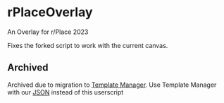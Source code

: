 # rPlaceOverlay
An Overlay for r/Place 2023

Fixes the forked script to work with the current canvas. 

## Archived
Archived due to migration to [Template Manager](https://github.com/osuplace/templateManager/). Use Template Manager with our [JSON](https://blackmidi.wiki/blackmidiplace.json) instead of this userscript
